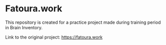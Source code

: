 # Fatoura.work
This repository is created for a practice project made during training period in Brain Inventory.

Link to the original project: https://fatoura.work
